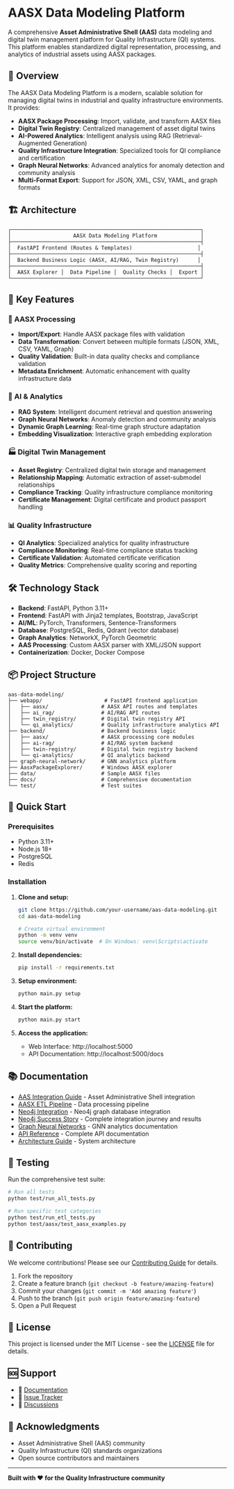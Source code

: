 # AASX Data Modeling Platform

A comprehensive **Asset Administrative Shell (AAS)** data modeling and digital twin management platform for Quality Infrastructure (QI) systems. This platform enables standardized digital representation, processing, and analytics of industrial assets using AASX packages.

## 🌟 Overview

The AASX Data Modeling Platform is a modern, scalable solution for managing digital twins in industrial and quality infrastructure environments. It provides:

- **AASX Package Processing**: Import, validate, and transform AASX files
- **Digital Twin Registry**: Centralized management of asset digital twins
- **AI-Powered Analytics**: Intelligent analysis using RAG (Retrieval-Augmented Generation)
- **Quality Infrastructure Integration**: Specialized tools for QI compliance and certification
- **Graph Neural Networks**: Advanced analytics for anomaly detection and community analysis
- **Multi-Format Export**: Support for JSON, XML, CSV, YAML, and graph formats

## 🏗️ Architecture

```
┌─────────────────────────────────────────────────────────────┐
│                    AASX Data Modeling Platform              │
├─────────────────────────────────────────────────────────────┤
│  FastAPI Frontend (Routes & Templates)                     │
├─────────────────────────────────────────────────────────────┤
│  Backend Business Logic (AASX, AI/RAG, Twin Registry)      │
├─────────────────────────────────────────────────────────────┤
│  AASX Explorer │  Data Pipeline │  Quality Checks │  Export │
└─────────────────────────────────────────────────────────────┘
```

## 🚀 Key Features

### 🔧 AASX Processing
- **Import/Export**: Handle AASX package files with validation
- **Data Transformation**: Convert between multiple formats (JSON, XML, CSV, YAML, Graph)
- **Quality Validation**: Built-in data quality checks and compliance validation
- **Metadata Enrichment**: Automatic enhancement with quality infrastructure data

### 🤖 AI & Analytics
- **RAG System**: Intelligent document retrieval and question answering
- **Graph Neural Networks**: Anomaly detection and community analysis
- **Dynamic Graph Learning**: Real-time graph structure adaptation
- **Embedding Visualization**: Interactive graph embedding exploration

### 🏭 Digital Twin Management
- **Asset Registry**: Centralized digital twin storage and management
- **Relationship Mapping**: Automatic extraction of asset-submodel relationships
- **Compliance Tracking**: Quality infrastructure compliance monitoring
- **Certificate Management**: Digital certificate and product passport handling

### 📊 Quality Infrastructure
- **QI Analytics**: Specialized analytics for quality infrastructure
- **Compliance Monitoring**: Real-time compliance status tracking
- **Certificate Validation**: Automated certificate verification
- **Quality Metrics**: Comprehensive quality scoring and reporting

## 🛠️ Technology Stack

- **Backend**: FastAPI, Python 3.11+
- **Frontend**: FastAPI with Jinja2 templates, Bootstrap, JavaScript
- **AI/ML**: PyTorch, Transformers, Sentence-Transformers
- **Database**: PostgreSQL, Redis, Qdrant (vector database)
- **Graph Analytics**: NetworkX, PyTorch Geometric
- **AAS Processing**: Custom AASX parser with XML/JSON support
- **Containerization**: Docker, Docker Compose

## 📦 Project Structure

```
aas-data-modeling/
├── webapp/                    # FastAPI frontend application
│   ├── aasx/                 # AASX API routes and templates
│   ├── ai_rag/               # AI/RAG API routes
│   ├── twin_registry/        # Digital twin registry API
│   └── qi_analytics/         # Quality infrastructure analytics API
├── backend/                  # Backend business logic
│   ├── aasx/                 # AASX processing core modules
│   ├── ai-rag/               # AI/RAG system backend
│   ├── twin-registry/        # Digital twin registry backend
│   └── qi-analytics/         # QI analytics backend
├── graph-neural-network/     # GNN analytics platform
├── AasxPackageExplorer/      # Windows AASX explorer
├── data/                     # Sample AASX files
├── docs/                     # Comprehensive documentation
└── test/                     # Test suites
```

## 🚀 Quick Start

### Prerequisites
- Python 3.11+
- Node.js 18+
- PostgreSQL
- Redis

### Installation

1. **Clone and setup:**
   ```bash
   git clone https://github.com/your-username/aas-data-modeling.git
   cd aas-data-modeling
   
   # Create virtual environment
   python -m venv venv
   source venv/bin/activate  # On Windows: venv\Scripts\activate
   ```

2. **Install dependencies:**
   ```bash
   pip install -r requirements.txt
   ```

3. **Setup environment:**
   ```bash
   python main.py setup
   ```

4. **Start the platform:**
   ```bash
   python main.py start
   ```

5. **Access the application:**
   - Web Interface: http://localhost:5000
   - API Documentation: http://localhost:5000/docs

## 📚 Documentation

- [AAS Integration Guide](docs/AAS_INTEGRATION.md) - Asset Administrative Shell integration
- [AASX ETL Pipeline](docs/AASX_ETL_PIPELINE.md) - Data processing pipeline
- [Neo4j Integration](docs/NEO4J_INTEGRATION.md) - Neo4j graph database integration
- [Neo4j Success Story](docs/NEO4J_INTEGRATION_SUCCESS_STORY.md) - Complete integration journey and results
- [Graph Neural Networks](graph-neural-network/docs/) - GNN analytics documentation
- [API Reference](docs/API.md) - Complete API documentation
- [Architecture Guide](docs/ARCHITECTURE.md) - System architecture

## 🧪 Testing

Run the comprehensive test suite:

```bash
# Run all tests
python test/run_all_tests.py

# Run specific test categories
python test/run_etl_tests.py
python test/aasx/test_aasx_examples.py
```

## 🤝 Contributing

We welcome contributions! Please see our [Contributing Guide](CONTRIBUTING.md) for details.

1. Fork the repository
2. Create a feature branch (`git checkout -b feature/amazing-feature`)
3. Commit your changes (`git commit -m 'Add amazing feature'`)
4. Push to the branch (`git push origin feature/amazing-feature`)
5. Open a Pull Request

## 📄 License

This project is licensed under the MIT License - see the [LICENSE](LICENSE) file for details.

## 🆘 Support

- 📖 [Documentation](docs/)
- 🐛 [Issue Tracker](https://github.com/your-username/aas-data-modeling/issues)
- 💬 [Discussions](https://github.com/your-username/aas-data-modeling/discussions)

## 🙏 Acknowledgments

- Asset Administrative Shell (AAS) community
- Quality Infrastructure (QI) standards organizations
- Open source contributors and maintainers

---

**Built with ❤️ for the Quality Infrastructure community**
